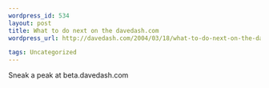 ```yaml
--- 
wordpress_id: 534
layout: post
title: What to do next on the davedash.com
wordpress_url: http://davedash.com/2004/03/18/what-to-do-next-on-the-davedashcom/

tags: Uncategorized
---
```




Sneak a peak at beta.davedash.com
